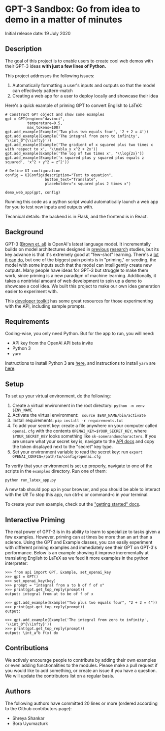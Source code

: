 # GPT-3 Sandbox: Go from idea to demo in a matter of minutes

Initial release date: 19 July 2020

## Description

The goal of this project is to enable users to create cool web demos with their GPT-3 ideas **with just a few lines of Python.** 

This project addresses the following issues:

1. Automatically formatting a user's inputs and outputs so that the model can effectively pattern-match
2. Creating a web app for a user to deploy locally and showcase their idea

Here's a quick example of priming GPT to convert English to LaTeX:

```
# Construct GPT object and show some examples
gpt = GPT(engine="davinci",
          temperature=0.5,
          max_tokens=100)
gpt.add_example(Example('Two plus two equals four', '2 + 2 = 4'))
gpt.add_example(Example('The integral from zero to infinity', '\\int_0^{\\infty}'))
gpt.add_example(Example('The gradient of x squared plus two times x with respect to x', '\\nabla_x x^2 + 2x'))
gpt.add_example(Example('The log of two times x', '\\log{2x}'))
gpt.add_example(Example('x squared plus y squared plus equals z squared', 'x^2 + y^2 = z^2'))

# Define UI configuration
config = UIConfig(description="Text to equation",
                  button_text="Translate",
                  placeholder="x squared plus 2 times x")

demo_web_app(gpt, config)
```

Running this code as a python script would automatically launch a web app for you to test new inputs and outputs with.

Technical details: the backend is in Flask, and the frontend is in React.

## Background

GPT-3 ([Brown et. al](https://arxiv.org/abs/2005.14165)) is OpenAI's latest language model. It incrementally builds on model architectures designed in [previous](https://arxiv.org/abs/1706.03762) [research](https://arxiv.org/abs/1810.04805) studies, but its key advance is that it's extremely good at "few-shot" learning. There's a [lot](https://twitter.com/sharifshameem/status/1282676454690451457) [it](https://twitter.com/jsngr/status/1284511080715362304?s=20) [can](https://twitter.com/paraschopra/status/1284801028676653060?s=20) [do](https://www.gwern.net/GPT-3), but one of the biggest pain points is in "priming," or seeding, the model with some inputs such that the model can intelligently create new outputs. Many people have ideas for GPT-3 but struggle to make them work, since priming is a new paradigm of machine learning. Additionally, it takes a nontrivial amount of web development to spin up a demo to showcase a cool idea. We built this project to make our own idea generation easier to experiment with.

This [developer toolkit](https://www.notion.so/API-Developer-Toolkit-49595ed6ffcd413e93ebff10d7e70fe7) has some great resources for those experimenting with the API, including sample prompts.

## Requirements

Coding-wise, you only need Python. But for the app to run, you will need:

* API key from the OpenAI API beta invite
* Python 3
* `yarn`

Instructions to install Python 3 are [here](https://realpython.com/installing-python/), and instructions to install `yarn` are [here](https://classic.yarnpkg.com/en/docs/install/#mac-stable).

## Setup

To set up your virtual environment, do the following:

1. Create a virtual environment in the root directory: `python -m venv $ENV_NAME`
2. Activate the virtual environment: ` source $ENV_NAME/bin/activate`
3. Install requirements: `pip install -r requirements.txt`
4. To add your secret key: create a file anywhere on your computer called `openai.cfg` with the contents `OPENAI_KEY=$YOUR_SECRET_KEY`, where `$YOUR_SECRET_KEY` looks something like `sk-somerandomcharacters`. If you are unsure what your secret key is, navigate to the [API docs](https://beta.openai.com/developer-quickstart) and copy the token displayed next to the "secret" key type.
5. Set your environment variable to read the secret key: run `export OPENAI_CONFIG=/path/to/config/openai.cfg`

To verify that your environment is set up properly, navigate to one of the scripts in the `examples` directory. Run one of them:

`python run_latex_app.py`

A new tab should pop up in your browser, and you should be able to interact with the UI! To stop this app, run ctrl-c or command-c in your terminal.

To create your own example, check out the ["getting started" docs](https://github.com/shreyashankar/gpt3-sandbox/blob/master/docs/getting-started.md).

## Interactive Priming

The real power of GPT-3 is in its ability to learn to specialize to tasks given a few examples. However, priming can at times be more than an art than a science. Using the GPT and Example classes, you can easily experiment with different priming examples and immediately see their GPT on GPT-3's performance. Below is an example showing it improve incrementally at translating English to LaTeX as we feed it more examples in the python interpreter: 

```
>>> from api import GPT, Example, set_openai_key
>>> gpt = GPT()
>>> set_openai_key(key)
>>> prompt = "integral from a to b of f of x"
>>> print(gpt.get_top_reply(prompt))
output: integral from at to be of f of x

>>> gpt.add_example(Example("Two plus two equals four", "2 + 2 = 4"))
>>> print(gpt.get_top_reply(prompt))
output:

>>> gpt.add_example(Example('The integral from zero to infinity', '\\int_0^{\\infty}'))
>>> print(gpt.get_top_reply(prompt))
output: \int_a^b f(x) dx

``` 

## Contributions

We actively encourage people to contribute by adding their own examples or even adding functionalities to the modules. Please make a pull request if you would like to add something, or create an issue if you have a question. We will update the contributors list on a regular basis.

## Authors

The following authors have committed 20 lines or more (ordered according to the Github contributors page):

* Shreya Shankar
* Bora Uyumazturk


